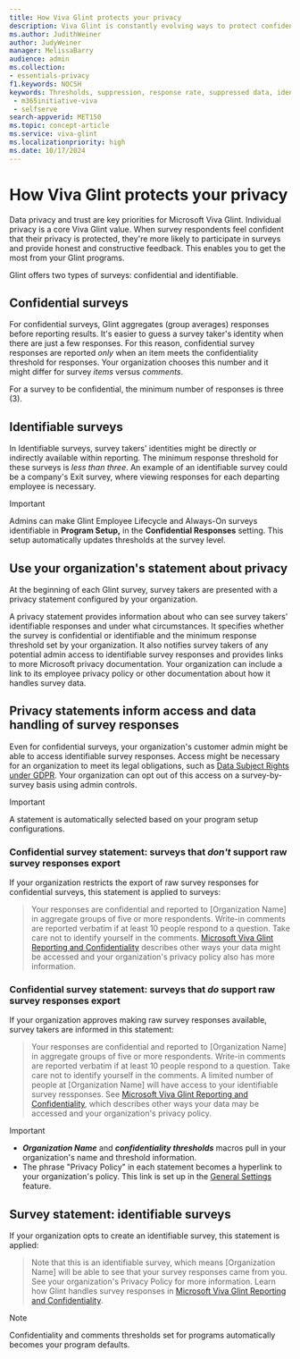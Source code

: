 ```yaml
---
title: How Viva Glint protects your privacy
description: Viva Glint is constantly evolving ways to protect confidentiality to encourage high levels of survey participation and honest and helpful feedback.
ms.author: JudithWeiner
author: JudyWeiner
manager: MelissaBarry
audience: admin
ms.collection: 
- essentials-privacy
f1.keywords: NOCSH
keywords: Thresholds, suppression, response rate, suppressed data, identifiable surveys
 - m365initiative-viva
 - selfserve
search-appverid: MET150
ms.topic: concept-article
ms.service: viva-glint
ms.localizationpriority: high
ms.date: 10/17/2024
---
```


# How Viva Glint protects your privacy

Data privacy and trust are key priorities for Microsoft Viva Glint. Individual privacy is a core Viva Glint value. When survey respondents feel confident that their privacy is protected, they're more likely to participate in surveys and provide honest and constructive feedback. This enables you to get the most from your Glint programs.

Glint offers two types of surveys: confidential and identifiable.

## Confidential surveys

For confidential surveys, Glint aggregates (group averages) responses before reporting results. It's easier to guess a survey taker's identity when there are just a few responses. For this reason, confidential survey responses are reported *only* when an item meets the confidentiality threshold for responses. Your organization chooses this number and it might differ for survey *items* versus *comments*. 

For a survey to be confidential, the minimum number of responses is three (3). 

## Identifiable surveys

In Identifiable surveys, survey takers' identities might be directly or indirectly available within reporting. The minimum response threshold for these surveys is *less than three*. An example of an identifiable survey could be a company's Exit survey, where viewing responses for each departing employee is necessary.

>[!IMPORTANT]
>Admins can make Glint Employee Lifecycle and Always-On surveys identifiable in **Program Setup,** in the **Confidential Responses** setting. This setup automatically updates thresholds at the survey level.

## Use your organization's statement about privacy

At the beginning of each Glint survey, survey takers are presented with a privacy statement configured by your organization. 

A privacy statement provides information about who can see survey takers' identifiable responses and under what circumstances. It specifies whether the survey is confidential or identifiable and the minimum response threshold set by your organization. It also notifies survey takers of any potential admin access to identifiable survey responses and provides links to more Microsoft privacy documentation. Your organization can include a link to its employee privacy policy or other documentation about how it handles survey data.

## Privacy statements inform access and data handling of survey responses

Even for confidential surveys, your organization's customer admin might be able to access identifiable survey responses. Access might be necessary for an organization to meet its legal obligations, such as [Data Subject Rights under GDPR](/microsoft-365/admin/security-and-compliance/gdpr-compliance?view=o365-worldwide&preserve-view=true). Your organization can opt out of this access on a survey-by-survey basis using admin controls. 

> [!IMPORTANT]
> A statement is automatically selected based on your program setup configurations.

### Confidential survey statement: surveys that *don't* support raw survey responses export

If your organization restricts the export of raw survey responses for confidential surveys, this statement is applied to surveys: 

> Your responses are confidential and reported to [Organization Name] in aggregate groups of five or more respondents. Write-in comments are reported verbatim if at least 10 people respond to a question. Take care not to identify yourself in the comments. [Microsoft Viva Glint Reporting and Confidentiality](/viva/glint/reports/confidentiality-suppression-reports) describes other ways your data might be accessed and your organization's privacy policy also has more information.

### Confidential survey statement: surveys that *do* support raw survey responses export

If your organization approves making raw survey responses available, survey takers are informed in this statement:

> Your responses are confidential and reported to [Organization Name] in aggregate groups of five or more respondents. Write-in comments are reported verbatim if at least 10 people respond to a question. Take care not to identify yourself in the comments. A limited number of people at [Organization Name] will have access to your identifiable survey ressponses. See [Microsoft Viva Glint Reporting and Confidentiality](/viva/glint/reports/confidentiality-suppression-reports), which describes other ways your data may be accessed and your organization's privacy policy.

> [!IMPORTANT]
> - ***Organization Name*** and ***confidentiality thresholds*** macros pull in your organization's name and threshold information.
> - The phrase "Privacy Policy" in each statement becomes a hyperlink to your organization's policy. This link is set up in the [General Settings](/viva/glint/setup/manage-general-settings) feature.

## Survey statement: identifiable surveys

If your organization opts to create an identifiable survey, this statement is applied:

> Note that this is an identifiable survey, which means [Organization Name] will be able to see that your survey responses came from you. See your organization's Privacy Policy for more information. Learn how Glint handles survey responses in [Microsoft Viva Glint Reporting and Confidentiality](/viva/glint/reports/confidentiality-suppression-reports).

> [!NOTE]
> Confidentiality and comments thresholds set for programs automatically becomes your program defaults.

